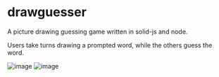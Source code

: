 # drawguesser
A picture drawing guessing game written in solid-js and node.

Users take turns drawing a prompted word, while the others guess the word.


![image](https://github.com/user-attachments/assets/c2582a5c-8974-4b1b-b4c8-58451b2d1c9f)
![image](https://github.com/user-attachments/assets/e45f5031-f889-4502-90df-46e422317bfc)
